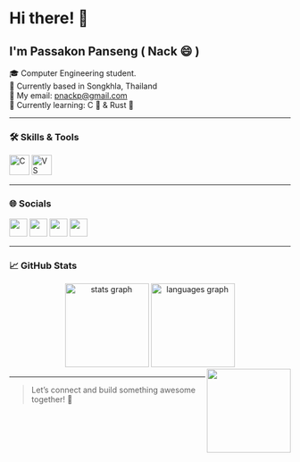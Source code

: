 # Hi there! 👋  
## I'm Passakon Panseng ( Nack 😄 )

🎓 Computer Engineering student.  
📍 Currently based in Songkhla, Thailand  
💌 My email: [pnackp@gmail.com](mailto:pnackp@gmail.com)  
🧠 Currently learning: C 🧷 & Rust 🦀

---

### 🛠️ Skills & Tools
<p align="left">
  <a href="https://docs.microsoft.com/en-us/cpp/?view=msvc-170" target="_blank"><img src="https://raw.githubusercontent.com/danielcranney/readme-generator/main/public/icons/skills/c-colored.svg" width="36" height="36" alt="C" /></a>
  <a href="https://code.visualstudio.com/" target="_blank"><img src="https://raw.githubusercontent.com/danielcranney/readme-generator/main/public/icons/skills/visualstudiocode.svg" width="36" height="36" alt="VS Code" /></a>
</p>

---

### 🌐 Socials
<p align="left">
  <a href="https://discord.com/users/nack_2006" target="_blank"><img src="https://raw.githubusercontent.com/danielcranney/readme-generator/main/public/icons/socials/discord.svg" width="32" height="32" /></a>
  <a href="https://www.facebook.com/phas.kr.pan.seng" target="_blank"><img src="https://raw.githubusercontent.com/danielcranney/readme-generator/main/public/icons/socials/facebook.svg" width="32" height="32" /></a>
  <a href="https://www.github.com/pnackp" target="_blank"><img src="https://raw.githubusercontent.com/danielcranney/readme-generator/main/public/icons/socials/github.svg" width="32" height="32" /></a>
  <a href="http://www.instagram.com/nc4k" target="_blank"><img src="https://raw.githubusercontent.com/danielcranney/readme-generator/main/public/icons/socials/instagram.svg" width="32" height="32" /></a>
</p>

---

### 📈 GitHub Stats

<div align="center">
  <img src="https://github-readme-stats.vercel.app/api?username=pnackp&hide_title=false&hide_rank=false&show_icons=true&include_all_commits=true&count_private=true&disable_animations=false&theme=dark&locale=en&hide_border=false" height="150" alt="stats graph"  />
  <img src="https://github-readme-stats.vercel.app/api/top-langs?username=pnackp&locale=en&hide_title=false&layout=compact&card_width=320&langs_count=5&theme=dark&hide_border=true" height="150" alt="languages graph"  />
</div>

<img align="right" height="150" src="https://th.bing.com/th/id/R.b85d26ca6dcaa01776331d2b171334ca?rik=jan0u1FfNrehGw&pid=ImgRaw&r=0"  />


---

> 
> Let’s connect and build something awesome together! 🚀  
